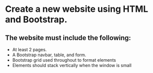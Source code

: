 










<h1>Create a new website using HTML and Bootstrap.</h1>
<h2>The website must include the following:</h2>
<ul>
  <li>At least 2 pages.</li>
  <li>A Bootstrap navbar, table, and form.</li>
  <li>Bootstrap grid used throughout to format elements</li>
  <li>Elements should stack vertically when the window is small</li>
</ul>




